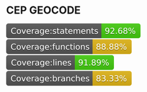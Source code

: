 # CEP GEOCODE

![](./docs/badge-statements.svg) ![](./docs/badge-functions.svg) ![](./docs/badge-lines.svg) ![](./docs/badge-branches.svg)
